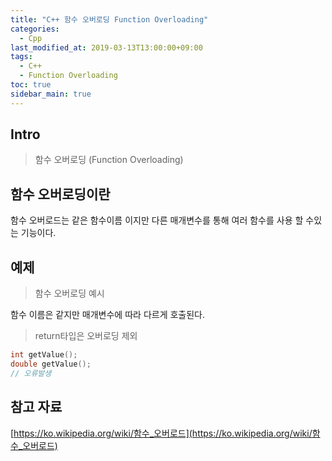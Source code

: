```yaml
---
title: "C++ 함수 오버로딩 Function Overloading"
categories: 
  - Cpp
last_modified_at: 2019-03-13T13:00:00+09:00
tags: 
  - C++
  - Function Overloading
toc: true
sidebar_main: true
---
```


## Intro

>  함수 오버로딩 (Function Overloading)


## 함수 오버로딩이란

함수 오버로드는 같은 함수이름 이지만 다른 매개변수를 통해 여러 함수를 사용 할 수있는 기능이다.


## 예제


>함수 오버로딩 예시
<script src="https://gist.github.com/lesslate/ec4546a175523a1106dac44ed94e0e37.js"></script>

함수 이름은 같지만 매개변수에 따라 다르게 호출된다. 



>return타입은 오버로딩 제외

```cpp
int getValue();
double getValue(); 
// 오류발생
```


## 참고 자료

[https://ko.wikipedia.org/wiki/함수_오버로드](https://ko.wikipedia.org/wiki/함수_오버로드)